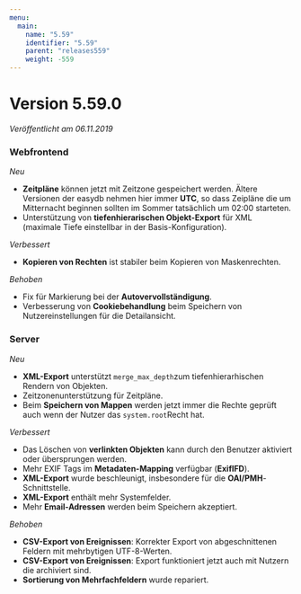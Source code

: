 ```yaml
---
menu:
  main:
    name: "5.59"
    identifier: "5.59"
    parent: "releases559"
    weight: -559
---
```


# Version 5.59.0

*Veröffentlicht am 06.11.2019*

### Webfrontend

*Neu*

* **Zeitpläne** können jetzt mit Zeitzone gespeichert werden. Ältere Versionen der easydb nehmen hier immer **UTC**, so dass Zeipläne die um Mitternacht beginnen sollten im Sommer tatsächlich um 02:00 starteten.
* Unterstützung von **tiefenhierarischen Objekt-Export** für XML (maximale Tiefe einstellbar in der Basis-Konfiguration).

*Verbessert*

* **Kopieren von Rechten** ist stabiler beim Kopieren von Maskenrechten.

*Behoben*

* Fix für Markierung bei der **Autovervollständigung**.
* Verbesserung von **Cookiebehandlung** beim Speichern von Nutzereinstellungen für die Detailansicht.

### Server

*Neu*

* **XML-Export** unterstützt `merge_max_depth`zum tiefenhierarhischen Rendern von Objekten.
* Zeitzonenunterstützung für Zeitpläne.
* Beim **Speichern von Mappen** werden jetzt immer die Rechte geprüft auch wenn der Nutzer das `system.root`Recht hat.

*Verbessert*

* Das Löschen von **verlinkten Objekten** kann durch den Benutzer aktiviert oder übersprungen werden.
* Mehr EXIF Tags im **Metadaten-Mapping** verfügbar (**ExifIFD**).
* **XML-Export** wurde beschleunigt, insbesondere für die **OAI/PMH**-Schnittstelle.
* **XML-Export** enthält mehr Systemfelder.
* Mehr **Email-Adressen** werden beim Speichern akzeptiert.

*Behoben*

* **CSV-Export von Ereignissen**: Korrekter Export von abgeschnittenen Feldern mit mehrbytigen UTF-8-Werten.
* **CSV-Export von Ereignissen**: Export funktioniert jetzt auch mit Nutzern die archiviert sind.
* **Sortierung von Mehrfachfeldern** wurde repariert.

